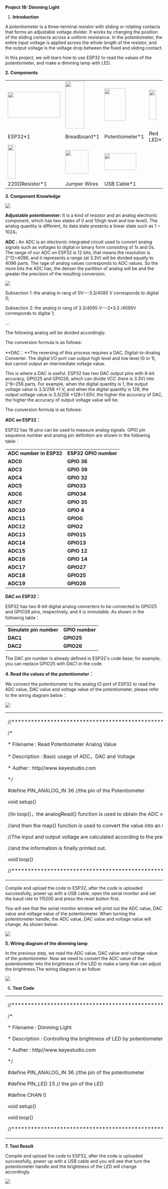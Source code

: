 **Project 18: Dimming Light**

1.  **Introduction**

A potentiometer is a three-terminal resistor with sliding or rotating
contacts that forms an adjustable voltage divider. It works by changing
the position of the sliding contacts across a uniform resistance. In the
potentiometer, the entire input voltage is applied across the whole
length of the resistor, and the output voltage is the voltage drop
between the fixed and sliding contact.

In this project, we will learn how to use ESP32 to read the values of
the potentiometer, and make a dimming lamp with LED.

**2. Components**

<table>
<tbody>
<tr class="odd">
<td><img src="https://raw.githubusercontent.com/keyestudio/KS5012-Keyestudio-ESP32-Learning-Kit-Basic-Edition-Raspberry-Pi/master/media/56053f7126905c6def63919c661d5c0a.jpeg" style="width:1.74861in;height:0.85347in" /></td>
<td><img src="https://raw.githubusercontent.com/keyestudio/KS5012-Keyestudio-ESP32-Learning-Kit-Basic-Edition-Raspberry-Pi/master/media/e380dd26e4825be9a768973802a55fe6.png" style="width:0.64028in;height:1.56944in" /></td>
<td><img src="https://raw.githubusercontent.com/keyestudio/KS5012-Keyestudio-ESP32-Learning-Kit-Basic-Edition-Raspberry-Pi/master/media/03ab81e8b4f09287d2781ef0fd297f85.png" style="width:0.70556in;height:1.08125in" /></td>
<td><img src="https://raw.githubusercontent.com/keyestudio/KS5012-Keyestudio-ESP32-Learning-Kit-Basic-Edition-Raspberry-Pi/master/media/a3acf081c77644a721e572c18772b36e.png" style="width:0.23819in;height:1.01667in" /></td>
</tr>
<tr class="even">
<td>ESP32*1</td>
<td>Breadboard*1</td>
<td>Potentiometer*1</td>
<td>Red LED*1</td>
</tr>
<tr class="odd">
<td><img src="https://raw.githubusercontent.com/keyestudio/KS5012-Keyestudio-ESP32-Learning-Kit-Basic-Edition-Raspberry-Pi/master/media/845d05a6108b1662b828610ba9dcb788.png" style="width:0.25833in;height:1.13681in" /></td>
<td><img src="https://raw.githubusercontent.com/keyestudio/KS5012-Keyestudio-ESP32-Learning-Kit-Basic-Edition-Raspberry-Pi/master/media/e9a8d050105397bb183512fb4ffdd2f6.png" style="width:0.77222in;height:0.77986in" /></td>
<td><img src="https://raw.githubusercontent.com/keyestudio/KS5012-Keyestudio-ESP32-Learning-Kit-Basic-Edition-Raspberry-Pi/master/media/7dcbd02995be3c142b2f97df7f7c03ce.png" style="width:1.05903in;height:0.56667in" /></td>
<td></td>
</tr>
<tr class="even">
<td>220ΩResistor*1</td>
<td>Jumper Wires</td>
<td>USB Cable*1</td>
<td></td>
</tr>
</tbody>
</table>

**3. Component Knowledge**

![](/media/03ab81e8b4f09287d2781ef0fd297f85.png)

**Adjustable potentiometer:** It is a kind of resistor and an analog
electronic component, which has two states of 0 and 1(high level and low
level). The analog quantity is different, its data state presents a
linear state such as 1 \~ 1024。

**ADC :** An ADC is an electronic integrated circuit used to convert
analog signals such as voltages to digital or binary form consisting of
1s and 0s. The range of our ADC on ESP32 is 12 bits, that means the
resolution is 2^12=4096, and it represents a range (at 3.3V) will be
divided equally to 4096 parts. The rage of analog values corresponds to
ADC values. So the more bits the ADC has, the denser the partition of
analog will be and the greater the precision of the resulting
conversion.

![](/media/f6c45550f4adf8373d7f1d01daec2c64.png)

Subsection 1: the analog in rang of 0V---3.3/4095 V corresponds to
digital 0;

Subsection 2: the analog in rang of 3.3/4095 V---2\*3.3 /4095V
corresponds to digital 1;

…

The following analog will be divided accordingly.

The conversion formula is as follows:

**DAC：**The reversing of this process requires a DAC, Digital-to-Analog
Converter. The digital I/O port can output high level and low level (0
or 1), but cannot output an intermediate voltage value.

This is where a DAC is useful. ESP32 has two DAC output pins with 8-bit
accuracy, GPIO25 and GPIO26, which can divide VCC (here is 3.3V) into
2^8=256 parts. For example, when the digital quantity is 1, the output
voltage value is 3.3/256 \*1 V, and when the digital quantity is 128,
the output voltage value is 3.3/256 \*128=1.65V, the higher the accuracy
of DAC, the higher the accuracy of output voltage value will be.

The conversion formula is as follows:

**ADC on ESP32：**

ESP32 has 16 pins can be used to measure analog signals. GPIO pin
sequence number and analog pin definition are shown in the following
table：

<table>
<tbody>
<tr class="odd">
<td><strong>ADC number in ESP32</strong></td>
<td><strong>ESP32 GPIO number</strong></td>
</tr>
<tr class="even">
<td><strong>ADC0</strong></td>
<td><strong>GPIO 36</strong></td>
</tr>
<tr class="odd">
<td><strong>ADC3</strong></td>
<td><strong>GPIO 39</strong></td>
</tr>
<tr class="even">
<td><strong>ADC4</strong></td>
<td><strong>GPIO 32</strong></td>
</tr>
<tr class="odd">
<td><strong>ADC5</strong></td>
<td><strong>GPIO33</strong></td>
</tr>
<tr class="even">
<td><strong>ADC6</strong></td>
<td><strong>GPIO34</strong></td>
</tr>
<tr class="odd">
<td><strong>ADC7</strong></td>
<td><strong>GPIO 35</strong></td>
</tr>
<tr class="even">
<td><strong>ADC10</strong></td>
<td><strong>GPIO 4</strong></td>
</tr>
<tr class="odd">
<td><strong>ADC11</strong></td>
<td><strong>GPIO0</strong></td>
</tr>
<tr class="even">
<td><strong>ADC12</strong></td>
<td><strong>GPIO2</strong></td>
</tr>
<tr class="odd">
<td><strong>ADC13</strong></td>
<td><strong>GPIO15</strong></td>
</tr>
<tr class="even">
<td><strong>ADC14</strong></td>
<td><strong>GPIO13</strong></td>
</tr>
<tr class="odd">
<td><strong>ADC15</strong></td>
<td><strong>GPIO 12</strong></td>
</tr>
<tr class="even">
<td><strong>ADC16</strong></td>
<td><strong>GPIO 14</strong></td>
</tr>
<tr class="odd">
<td><strong>ADC17</strong></td>
<td><strong>GPIO27</strong></td>
</tr>
<tr class="even">
<td><strong>ADC18</strong></td>
<td><strong>GPIO25</strong></td>
</tr>
<tr class="odd">
<td><strong>ADC19</strong></td>
<td><strong>GPIO26</strong></td>
</tr>
</tbody>
</table>

**DAC on ESP32：**

ESP32 has two 8-bit digital analog converters to be connected to GPIO25
and GPIO26 pins, respectively, and it is immutable. As shown in the
following table：

<table>
<tbody>
<tr class="odd">
<td><strong>Simulate pin number</strong></td>
<td><strong>GPIO number</strong></td>
</tr>
<tr class="even">
<td><strong>DAC1</strong></td>
<td><strong>GPIO25</strong></td>
</tr>
<tr class="odd">
<td><strong>DAC2</strong></td>
<td><strong>GPIO26</strong></td>
</tr>
</tbody>
</table>

The DAC pin number is already defined in ESP32's code base; for example,
you can replace GPIO25 with DAC1 in the code.

**4. Read the values of the potentiometer：**

We connect the potentiometer to the analog IO port of ESP32 to read the
ADC value, DAC value and voltage value of the potentiometer, please
refer to the wiring diagram below：

![](/media/0cda3256a0930404abc097ec8ffa3013.png)

<table>
<tbody>
<tr class="odd">
<td><p>//**********************************************************************************</p>
<p>/*</p>
<p>* Filename : Read Potentiometer Analog Value</p>
<p>* Description : Basic usage of ADC，DAC and Voltage</p>
<p>* Auther : http//www.keyestudio.com</p>
<p>*/</p>
<p>#define PIN_ANALOG_IN 36 //the pin of the Potentiometer</p>
<p>void setup() </p>
<p>//In loop()，the analogRead() function is used to obtain the ADC value,</p>
<p>//and then the map() function is used to convert the value into an 8-bit precision DAC value.</p>
<p>//The input and output voltage are calculated according to the previous formula,</p>
<p>//and the information is finally printed out.</p>
<p>void loop() </p>
<p>//**********************************************************************************</p></td>
</tr>
</tbody>
</table>

Compile and upload the code to ESP32, after the code is uploaded
successfully, power up with a USB cable, open the serial monitor and set
the baud rate to 115200 and press the reset button first.

You will see that the serial monitor window will print out the ADC
value, DAC value and voltage value of the potentiometer. When turning
the potentiometer handle, the ADC value, DAC value and voltage value
will change. As shown below:

![](/media/64afecf1bfe9f634e352955c906a9632.png)

**5. Wiring diagram of the dimming lamp**

In the previous step, we read the ADC value, DAC value and voltage value
of the potentiometer. Now we need to convert the ADC value of the
potentiometer into the brightness of the LED to make a lamp that can
adjust the brightness.The wiring diagram is as follow:

![](/media/3396bd77169711de6e15da73f14c8afb.png)

6.  **Test Code**

<table>
<tbody>
<tr class="odd">
<td><p>//**********************************************************************************</p>
<p>/*</p>
<p>* Filename : Dimming Light</p>
<p>* Description : Controlling the brightness of LED by potentiometer.</p>
<p>* Auther : http//www.keyestudio.com</p>
<p>*/</p>
<p>#define PIN_ANALOG_IN 36 //the pin of the potentiometer</p>
<p>#define PIN_LED 15 // the pin of the LED</p>
<p>#define CHAN 0</p>
<p>void setup() </p>
<p>void loop() </p>
<p>//**********************************************************************************</p></td>
</tr>
</tbody>
</table>

**7. Test Result**

Compile and upload the code to ESP32, after the code is uploaded
successfully, power up with a USB cable and you will see that turn the
potentiometer handle and the brightness of the LED will change
accordingly.

![](/media/eca30dead3f4923afa0dcb0306db2319.jpeg)
